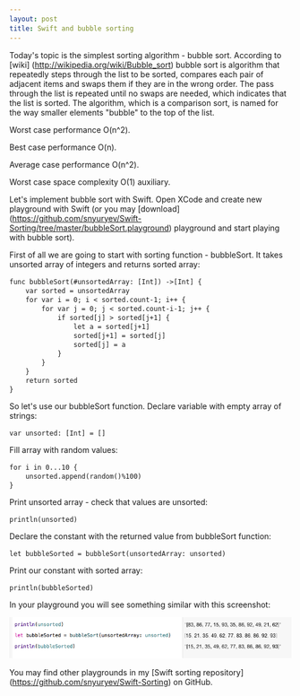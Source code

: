```yaml
---
layout: post
title: Swift and bubble sorting
---
```


Today's topic is the simplest sorting algorithm - bubble sort. According to [wiki] (http://wikipedia.org/wiki/Bubble_sort) bubble sort is algorithm that repeatedly steps through the list to be sorted, compares each pair of adjacent items and swaps them if they are in the wrong order. The pass through the list is repeated until no swaps are needed, which indicates that the list is sorted. The algorithm, which is a comparison sort, is named for the way smaller elements "bubble" to the top of the list. 

Worst case performance O(n^2).

Best case performance	O(n).

Average case performance O(n^2).

Worst case space complexity O(1) auxiliary.

Let's implement bubble sort with Swift. Open XCode and create new playground with Swift (or you may [download] (https://github.com/snyuryev/Swift-Sorting/tree/master/bubbleSort.playground) playground and start playing with bubble sort). 

First of all we are going to start with sorting function - bubbleSort. It takes unsorted array of integers and returns sorted array:

``` 
func bubbleSort(#unsortedArray: [Int]) ->[Int] {
    var sorted = unsortedArray
    for var i = 0; i < sorted.count-1; i++ {
        for var j = 0; j < sorted.count-i-1; j++ {
            if sorted[j] > sorted[j+1] {
                let a = sorted[j+1]
                sorted[j+1] = sorted[j]
                sorted[j] = a
            }
        }
    }
    return sorted
}
```

So let's use our bubbleSort function. Declare variable with empty array of strings:

```
var unsorted: [Int] = []
```

Fill array with random values:

```
for i in 0...10 {
    unsorted.append(random()%100)
}
```

Print unsorted array - check that values are unsorted:

```
println(unsorted)
```

Declare the constant with the returned value from bubbleSort function:

``` 
let bubbleSorted = bubbleSort(unsortedArray: unsorted)
```

Print our constant with sorted array:

``` 
println(bubbleSorted)
```

In your playground you will see something similar with this screenshot:

![Bubble sort playground](https://raw.githubusercontent.com/snyuryev/snyuryev.github.io/master/images/bubbleSortPlayground.png)



You may find other playgrounds in my [Swift sorting repository] (https://github.com/snyuryev/Swift-Sorting) on GitHub. 



